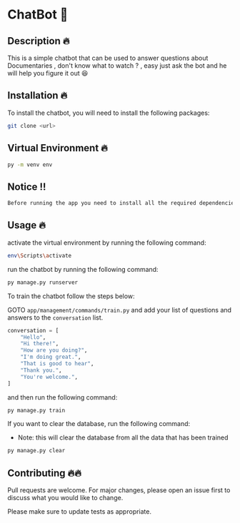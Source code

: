 # ChatBot 🤖

## Description 🔥
This is a simple chatbot that can be used to answer questions about Documentaries , don't know what to watch ? , easy just ask the bot and he will help you figure it out 😆

## Installation 🔥
To install the chatbot, you will need to install the following packages:

```bash
git clone <url>
```
 
 
 
## Virtual Environment 🔥

```bash
py -m venv env
```

## Notice ‼️ 

```bash
Before running the app you need to install all the required dependencies 
```

## Usage 🔥

activate the virtual environment by running the following command:
```bash
env\Scripts\activate
```

run the chatbot by running the following command:
```bash
py manage.py runserver
```

To train the chatbot follow the steps below:

GOTO `app/management/commands/train.py` and add your list of questions and answers to the `conversation` list.

```python
conversation = [
    "Hello",
    "Hi there!",
    "How are you doing?",
    "I'm doing great.",
    "That is good to hear",
    "Thank you.",
    "You're welcome.",
]
```

and then run the following command:

```bash
py manage.py train
```



If you want to clear the database, run the following command:
* Note: this will clear the database from all the data that has been trained

```bash
py manage.py clear
```



## Contributing 🔥🔥
Pull requests are welcome. For major changes, please open an issue first to discuss what you would like to change.

Please make sure to update tests as appropriate.

